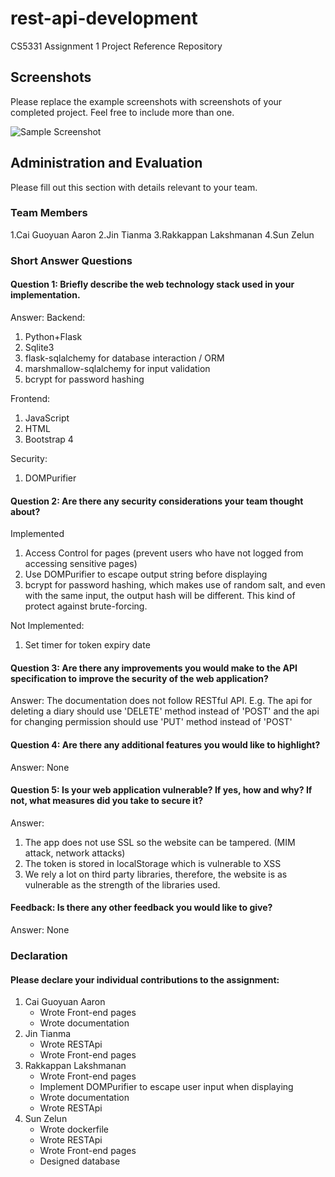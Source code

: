 # rest-api-development

CS5331 Assignment 1 Project Reference Repository

## Screenshots

Please replace the example screenshots with screenshots of your completed
project. Feel free to include more than one.

![Sample Screenshot](./img/samplescreenshot.png)

## Administration and Evaluation

Please fill out this section with details relevant to your team.

### Team Members

1.Cai Guoyuan Aaron
2.Jin Tianma
3.Rakkappan Lakshmanan
4.Sun Zelun

### Short Answer Questions

#### Question 1: Briefly describe the web technology stack used in your implementation.

Answer: 
Backend:

1. Python+Flask
2. Sqlite3
3. flask-sqlalchemy for database interaction / ORM
4. marshmallow-sqlalchemy for input validation
5. bcrypt for password hashing

Frontend:
1. JavaScript
2. HTML
3. Bootstrap 4

Security:
1. DOMPurifier

#### Question 2: Are there any security considerations your team thought about?

Implemented
1. Access Control for pages (prevent users who have not logged from accessing sensitive pages)
2. Use DOMPurifier to escape output string before displaying
3. bcrypt for password hashing, which makes use of random salt, and even with the same input, the output hash will be different. This kind of protect against brute-forcing.

Not Implemented:
1) Set timer for token expiry date 

#### Question 3: Are there any improvements you would make to the API specification to improve the security of the web application?

Answer: 
The documentation does not follow RESTful API.
E.g. The api for deleting a diary should use 'DELETE' method instead of 'POST' 
and the api for changing permission should use 'PUT' method instead of 'POST'

#### Question 4: Are there any additional features you would like to highlight?

Answer: None

#### Question 5: Is your web application vulnerable? If yes, how and why? If not, what measures did you take to secure it?

Answer: 
1) The app does not use SSL so the website can be tampered. (MIM attack, network attacks)
2) The token is stored in localStorage which is vulnerable to XSS
3) We rely a lot on third party libraries, therefore, the website is as vulnerable as the strength of the libraries used. 

#### Feedback: Is there any other feedback you would like to give?

Answer: None

### Declaration

#### Please declare your individual contributions to the assignment:

1. Cai Guoyuan Aaron
    - Wrote Front-end pages
    - Wrote documentation
2. Jin Tianma
    - Wrote RESTApi
    - Wrote Front-end pages
3. Rakkappan Lakshmanan
    - Wrote Front-end pages
    - Implement DOMPurifier to escape user input when displaying
    - Wrote documentation
    - Wrote RESTApi
4. Sun Zelun
    - Wrote dockerfile
    - Wrote RESTApi
    - Wrote Front-end pages
    - Designed database

